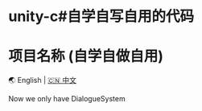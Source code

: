# unity-c#自学自写自用的代码
# 项目名称 (自学自做自用)

🌏 English | [🇨🇳 中文](README.zh-CN.md)


Now we only have DialogueSystem
